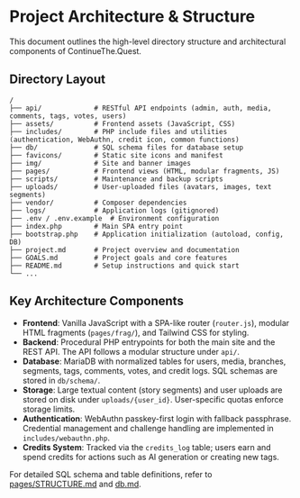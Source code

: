  # Project Architecture & Structure

 This document outlines the high-level directory structure and architectural components of ContinueThe.Quest.

 ## Directory Layout

 ```
 /
 ├── api/             # RESTful API endpoints (admin, auth, media, comments, tags, votes, users)
 ├── assets/          # Frontend assets (JavaScript, CSS)
 ├── includes/        # PHP include files and utilities (authentication, WebAuthn, credit icon, common functions)
 ├── db/              # SQL schema files for database setup
 ├── favicons/        # Static site icons and manifest
 ├── img/             # Site and banner images
 ├── pages/           # Frontend views (HTML, modular fragments, JS)
 ├── scripts/         # Maintenance and backup scripts
 ├── uploads/         # User-uploaded files (avatars, images, text segments)
 ├── vendor/          # Composer dependencies
 ├── logs/            # Application logs (gitignored)
 ├── .env / .env.example  # Environment configuration
 ├── index.php        # Main SPA entry point
 ├── bootstrap.php    # Application initialization (autoload, config, DB)
 ├── project.md       # Project overview and documentation
 ├── GOALS.md         # Project goals and core features
 ├── README.md        # Setup instructions and quick start
 └── ...
 ```

 ## Key Architecture Components

 - **Frontend**: Vanilla JavaScript with a SPA-like router (`router.js`), modular HTML fragments (`pages/frag/`), and Tailwind CSS for styling.
 - **Backend**: Procedural PHP entrypoints for both the main site and the REST API. The API follows a modular structure under `api/`.
 - **Database**: MariaDB with normalized tables for users, media, branches, segments, tags, comments, votes, and credit logs. SQL schemas are stored in `db/schema/`.
 - **Storage**: Large textual content (story segments) and user uploads are stored on disk under `uploads/{user_id}`. User-specific quotas enforce storage limits.
 - **Authentication**: WebAuthn passkey-first login with fallback passphrase. Credential management and challenge handling are implemented in `includes/webauthn.php`.
 - **Credits System**: Tracked via the `credits_log` table; users earn and spend credits for actions such as AI generation or creating new tags.

 For detailed SQL schema and table definitions, refer to [pages/STRUCTURE.md](../pages/STRUCTURE.md) and [db.md](../db.md).